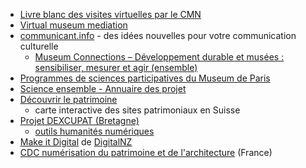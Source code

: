 - [Livre blanc des visites virtuelles par le CMN](https://www.monuments-nationaux.fr/Mediatheque/Mediatheque-commune/livre-blanc-visites-guidees-a-distance#book/)
- [Virtual museum mediation](http://msw.be/succes/virtual-museum-mediation-des-outils-de-formation-pour-creer-votre-propre-visite-virtuelle/)
- [communicant.info](https://communicant.info/) - des idées nouvelles pour votre communication culturelle
	- [Museum Connections – Développement durable et musées : sensibiliser, mesurer et agir (ensemble)](https://communicant.info/museum-connections-developpement-durable-et-musees-sensibiliser-mesurer-et-agir-ensemble)
- [Programmes de sciences participatives du Museum de Paris](https://www.mnhn.fr/fr/participer-a-la-science)
- [Science ensemble - Annuaire des projet](https://www.science-ensemble.org/projets)
- [Découvrir le patrimoine](https://rundgaenge.heimatschutz.ch/fr)
	- carte interactive des sites patrimoniaux en Suisse
- [Projet DEXCUPAT (Bretagne)](https://www.mshb.fr/projets_mshb/dexcupat/7782/)
	- [outils humanités numériques](https://www.mshb.fr/les-plateformes-outils-services)
- [Make it Digital](https://digitalnz.org/make-it-digital) de [DigitalNZ](https://digitalnz.org/)
- [CDC numérisation du patrimoine et de l'architecture](https://www.culture.gouv.fr/Aides-demarches/Appels-a-projets-partenaires/Appel-a-projets-Numerisation-du-patrimoine-et-de-l-architecture) (France)